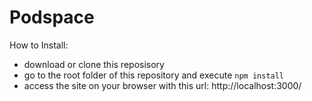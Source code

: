 # Podspace

How to Install:
- download or clone this reposisory
- go to the root folder of this repository and execute `npm install`
- access the site on your browser with this url: http://localhost:3000/
